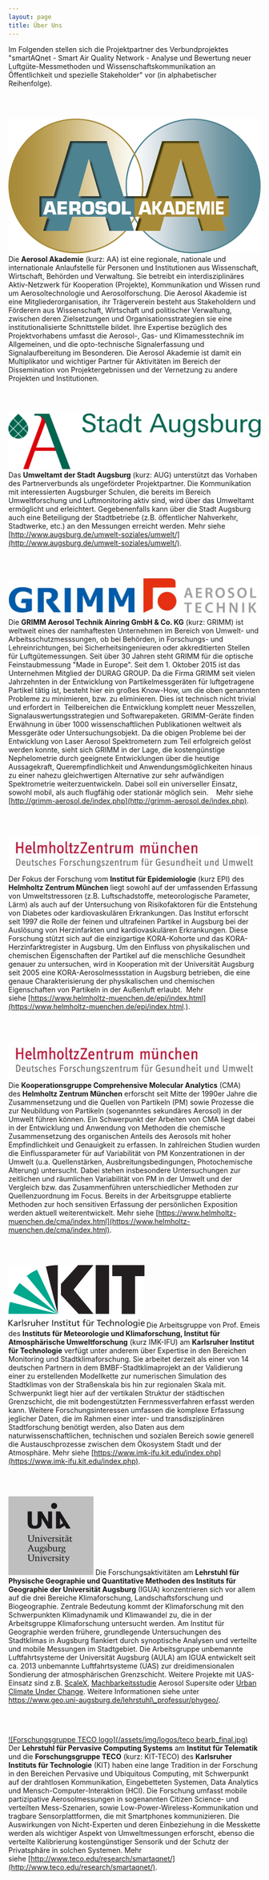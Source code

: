 ```yaml
---
layout: page
title: Über Uns
---
```


Im Folgenden stellen sich die Projektpartner des Verbundprojektes "smartAQnet - Smart Air Quality Network - Analyse und Bewertung neuer Luftgüte-Messmethoden und Wissenschaftskommunikation an Öffentlichkeit und spezielle Stakeholder" vor (in alphabetischer Reihenfolge).

<br><br>

[![Aerosol Akademie logo](/assets/img/logos/00-Logo_freigestellt.png)](http://www.aerosol-akademie.de/)
Die **Aerosol Akademie** (kurz: AA) ist eine regionale, nationale und internationale Anlaufstelle für Personen und Institutionen aus Wissenschaft, Wirtschaft, Behörden und Verwaltung. Sie betreibt ein interdisziplinäres Aktiv-Netzwerk für Kooperation (Projekte), Kommunikation und Wissen rund um Aerosoltechnologie und Aerosolforschung. Die Aerosol Akademie ist eine Mitgliederorganisation, ihr Trägerverein besteht aus Stakeholdern und Förderern aus Wissenschaft, Wirtschaft und politischer Verwaltung, zwischen deren Zielsetzungen und Organisationsstrategien sie eine institutionalisierte Schnittstelle bildet. Ihre Expertise bezüglich des Projektvorhabens umfasst die Aerosol-, Gas- und Klimamesstechnik im Allgemeinen, und die opto-technische Signalerfassung und Signalaufbereitung im Besonderen. Die Aerosol Akademie ist damit ein Multiplikator und wichtiger Partner für Aktivitäten im Bereich der Dissemination von Projektergebnissen und der Vernetzung zu andere Projekten und Institutionen.

<br><br>

[![Stadt Augsburg logo](/assets/img/logos/Logo-Stadt_Augsburg-rotgruen-RGB.png)](http://www.augsburg.de/umwelt-soziales/umwelt/)
Das **Umweltamt der Stadt Augsburg** (kurz: AUG) unterstützt das Vorhaben des Partnerverbunds als ungefördeter Projektpartner. Die Kommunikation mit interessierten Augsburger Schulen, die bereits im Bereich Umweltforschung und Luftmonitoring aktiv sind, wird über das Umweltamt ermöglicht und erleichtert. Gegebenenfalls kann über die Stadt Augsburg auch eine Beteiligung der Stadtbetriebe (z.B. öffentlicher Nahverkehr, Stadtwerke, etc.) an den Messungen erreicht werden. Mehr siehe [http://www.augsburg.de/umwelt-soziales/umwelt/](http://www.augsburg.de/umwelt-soziales/umwelt/).

<br><br>

![Grimm logo](/assets/img/logos/grimm_2017_final.jpg)
Die **GRIMM Aerosol Technik Ainring GmbH & Co. KG** (kurz: GRIMM) ist weltweit eines der namhaftesten Unternehmen im Bereich von Umwelt- und Arbeitsschutzmesssungen, ob bei Behörden, in Forschungs- und Lehreinrichtungen, bei Sicherheitsingenieuren oder akkreditierten Stellen für Luftgütemessungen. Seit über 30 Jahren steht GRIMM für die optische Feinstaubmessung "Made in Europe". Seit dem 1. Oktober 2015 ist das Unternehmen Mitglied der DURAG GROUP. Da die Firma GRIMM seit vielen Jahrzehnten in der Entwicklung von Partikelmessgeräten für luftgetragene Partikel tätig ist, besteht hier ein großes Know-How, um die oben genannten Probleme zu minimieren, bzw. zu eliminieren. Dies ist technisch nicht trivial und erfordert in  Teilbereichen die Entwicklung komplett neuer Messzellen, Signalauswertungsstrategien und Softwarepaketen. GRIMM-Geräte finden Erwähnung in über 1000 wissenschaftlichen Publikationen weltweit als Messgeräte oder Untersuchungsobjekt. Da die obigen Probleme bei der Entwicklung von Laser Aerosol Spektrometern zum Teil erfolgreich gelöst werden konnte, sieht sich GRIMM in der Lage, die kostengünstige Nephelometrie durch geeignete Entwicklungen über die heutige Aussagekraft, Querempfindlichkeit und Anwendungsmöglichkeiten hinaus zu einer nahezu gleichwertigen Alternative zur sehr aufwändigen Spektrometrie weiterzuentwickeln. Dabei soll ein universeller Einsatz, sowohl mobil, als auch flugfähig oder stationär möglich sein.  
 Mehr siehe  [http://grimm-aerosol.de/index.php](http://grimm-aerosol.de/index.php).

<br><br>

[![Helmholtz Zentrum München logo](/assets/img/logos/Helmholtz%20resized.jpg)](https://www.helmholtz-muenchen.de/epi2/index.html)
Der Fokus der Forschung vom **Institut für Epidemiologie** (kurz EPI) des **Helmholtz Zentrum München** liegt sowohl auf der umfassenden Erfassung von Umweltstressoren (z.B. Luftschadstoffe, meteorologische Parameter, Lärm) als auch auf der Untersuchung von Risikofaktoren für die Entstehung von Diabetes oder kardiovaskulären Erkrankungen. Das Institut erforscht seit 1997 die Rolle der feinen und ultrafeinen Partikel in Augsburg bei der Auslösung von Herzinfarkten und kardiovaskulären Erkrankungen. Diese Forschung stützt sich auf die einzigartige KORA-Kohorte und das KORA-Herzinfarktregister in Augsburg. Um den Einfluss von physikalischen und chemischen Eigenschaften der Partikel auf die menschliche Gesundheit genauer zu untersuchen, wird in Kooperation mit der Universität Augsburg seit 2005 eine KORA-Aerosolmessstation in Augsburg betrieben, die eine genaue Charakterisierung der physikalischen und chemischen Eigenschaften von Partikeln in der Außenluft erlaubt.  Mehr siehe [https://www.helmholtz-muenchen.de/epi/index.html](https://www.helmholtz-muenchen.de/epi/index.html.).

<br><br>

[![Helmholtz Zentrum München logo](/assets/img/logos/Helmholtz%20resized.jpg)](https://www.helmholtz-muenchen.de/epi2/index.html)
Die **Kooperationsgruppe Comprehensive Molecular Analytics** (CMA) des **Helmholtz Zentrum München** erforscht seit Mitte der 1990er Jahre die Zusammensetzung und die Quellen von Partikeln (PM) sowie Prozesse die zur Neubildung von Partikeln (sogenanntes sekundäres Aerosol) in der Umwelt führen können. Ein Schwerpunkt der Arbeiten von CMA liegt dabei in der Entwicklung und Anwendung von Methoden die chemische Zusammensetzung des organischen Anteils des Aerosols mit hoher Empfindlichkeit und Genauigkeit zu erfassen. In zahlreichen Studien wurden die Einflussparameter für auf Variabilität von PM Konzentrationen in der Umwelt (u.a. Quellenstärken, Ausbreitungsbedingungen, Photochemische Alterung) untersucht. Dabei stehen insbesondere Untersuchungen zur zeitlichen und räumlichen Variabilität von PM in der Umwelt und der Vergleich bzw. das Zusammenführen unterschiedlicher Methoden zur Quellenzuordnung im Focus. Bereits in der Arbeitsgruppe etablierte Methoden zur hoch sensitiven Erfassung der persönlichen Exposition werden aktuell weiterentwickelt. Mehr siehe [https://www.helmholtz-muenchen.de/cma/index.html](https://www.helmholtz-muenchen.de/cma/index.html).

<br><br>

[![Karlsruher Institut für Technologie logo](/assets/img/logos/KIT_Logo_final.png)](http://www.imk-ifu.kit.edu/institute.php)
Die Arbeitsgruppe von Prof. Emeis des **Instituts für Meteorologie und Klimaforschung, Institut für Atmosphärische Umweltforschung** (kurz IMK-IFU) am **Karlsruher Institut für Technologie** verfügt unter anderem über Expertise in den Bereichen Monitoring und Stadtklimaforschung. Sie arbeitet derzeit als einer von 14 deutschen Partnern in dem BMBF-Stadtklimaprojekt an der Validierung einer zu erstellenden Modellkette zur numerischen Simulation des Stadtklimas von der Straßenskala bis hin zur regionalen Skala mit. Schwerpunkt liegt hier auf der vertikalen Struktur der städtischen Grenzschicht, die mit bodengestützten Fernmessverfahren erfasst werden kann. Weitere Forschungsinteressen umfassen die komplexe Erfassung jeglicher Daten, die im Rahmen einer inter- und transdisziplinären Stadtforschung benötigt werden, also Daten aus dem naturwissenschaftlichen, technischen und sozialen Bereich sowie generell die Austauschprozesse zwischen dem Ökosystem Stadt und der Atmosphäre. Mehr siehe [https://www.imk-ifu.kit.edu/index.php](https://www.imk-ifu.kit.edu/index.php).

<br><br>

[![Universität Augsburg logo](/assets/img/logos/Logo_UniAugsburg.png)](https://www.geo.uni-augsburg.de/lehrstuhl_professur/phygeo/)
Die Forschungsaktivitäten am **Lehrstuhl für Physische Geographie und Quantitative Methoden des Instituts für Geographie der Universität Augsburg** (IGUA) konzentrieren sich vor allem auf die drei Bereiche Klimaforschung, Landschaftsforschung und Biogeographie. Zentrale Bedeutung kommt der Klimaforschung mit den Schwerpunkten Klimadynamik und Klimawandel zu, die in der Arbeitsgruppe Klimaforschung untersucht werden. Am Institut für Geographie werden frühere, grundlegende Untersuchungen des Stadtklimas in Augsburg flankiert durch synoptische Analysen und verteilte und mobile Messungen im Stadtgebiet. Die Arbeitsgruppe unbemannte Luftfahrtsysteme der Universität Augsburg (AULA) am IGUA entwickelt seit ca. 2013 unbemannte Luftfahrtsysteme (UAS) zur dreidimensionalen Sondierung der atmosphärischen Grenzschicht. Weitere Projekte mit UAS-Einsatz sind z.B. [ScaleX](http://scalex.imk-ifu.kit.edu/), [Machbarkeitsstudie](http://www.aerosol-akademie.de/.cm4all/iproc.php/Abschlussbericht%20Aerosol%20Supersite.pdf?cdp=a) Aerosol Supersite oder [Urban Climate Under Change](http://uc2-3do.org/). Weitere Informationen siehe unter https://www.geo.uni-augsburg.de/lehrstuhl\_professur/phygeo/.

<br><br>

[![Forschungsgruppe TECO logo](/assets/img/logos/teco bearb_final.jpg)](https://pcs.tm.kit.edu/149.php)
Der **Lehrstuhl für Pervasive Computing Systems** am **Institut für Telematik** und die **Forschungsgruppe TECO** (kurz: KIT-TECO) des **Karlsruher Instituts für Technologie** (KIT) haben eine lange Tradition in der Forschung in den Bereichen Pervasive und Ubiquitous Computing, mit Schwerpunkt auf der drahtlosen Kommunikation, Eingebetteten Systemen, Data Analytics und Mensch-Computer-Interaktion (HCI). Die Forschung umfasst mobile partizipative Aerosolmessungen in sogenannten Citizen Science- und verteilten Mess-Szenarien, sowie Low-Power-Wireless-Kommunikation und tragbare Sensorplattformen, die mit Smartphones kommunizieren. Die Auswirkungen von Nicht-Experten und deren Einbeziehung in die Messkette werden als wichtiger Aspekt von Umweltmessungen erforscht, ebenso die verteilte Kalibrierung kostengünstiger Sensorik und der Schutz der Privatsphäre in solchen Systemen. Mehr siehe [http://www.teco.edu/research/smartaqnet/](http://www.teco.edu/research/smartaqnet/).

<style>
.post-content img{
    max-width: 300px;
    float: left;
    margin: 20px;
    padding: 0;
}
</style>